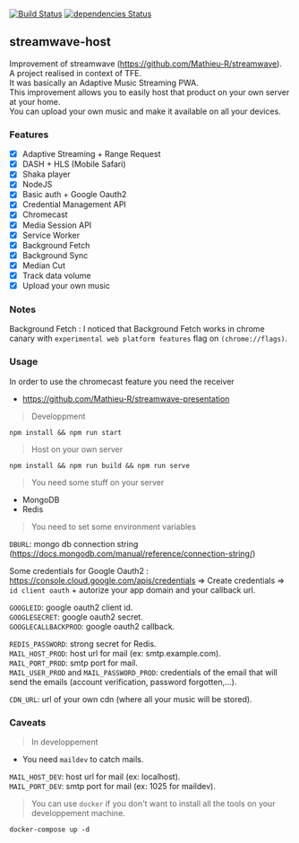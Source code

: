 [![Build Status](https://travis-ci.org/Mathieu-R/streamwave-host.svg?branch=master)](https://travis-ci.org/Mathieu-R/streamwave-host)
[![dependencies Status](https://david-dm.org/Mathieu-R/streamwave-host/status.svg)](https://david-dm.org/Mathieu-R/streamwave-host)

## streamwave-host
Improvement of streamwave (https://github.com/Mathieu-R/streamwave).     
A project realised in context of TFE.    
It was basically an Adaptive Music Streaming PWA.    
This improvement allows you to easily host that product on your own server at your home.    
You can upload your own music and make it available on all your devices.    

### Features
- [X] Adaptive Streaming + Range Request  
- [X] DASH + HLS (Mobile Safari)   
- [X] Shaka player   
- [X] NodeJS    
- [X] Basic auth + Google Oauth2     
- [X] Credential Management API    
- [X] Chromecast   
- [X] Media Session API    
- [X] Service Worker    
- [X] Background Fetch    
- [X] Background Sync     
- [X] Median Cut    
- [X] Track data volume    
- [X] Upload your own music   

### Notes
Background Fetch : 
I noticed that Background Fetch works in chrome canary with `experimental web platform features` flag on `(chrome://flags)`.

### Usage

In order to use the chromecast feature you need the receiver
- https://github.com/Mathieu-R/streamwave-presentation

> Developpment
```
npm install && npm run start
```

> Host on your own server
```
npm install && npm run build && npm run serve
```

> You need some stuff on your server
- MongoDB
- Redis

> You need to set some environment variables

`DBURL`: mongo db connection string (https://docs.mongodb.com/manual/reference/connection-string/)

Some credentials for Google Oauth2 : https://console.cloud.google.com/apis/credentials => Create credentials => `id client oauth` + autorize your app domain and your callback url.    

`GOOGLEID`: google oauth2 client id.   
`GOOGLESECRET`: google oauth2 secret.    
`GOOGLECALLBACKPROD`: google oauth2 callback.    

`REDIS_PASSWORD`: strong secret for Redis.    
`MAIL_HOST_PROD`: host url for mail (ex: smtp.example.com).    
`MAIL_PORT_PROD`: smtp port for mail.    
`MAIL_USER_PROD` and `MAIL_PASSWORD_PROD`: credentials of the email that will send the emails (account verification, password forgotten,...). 

`CDN_URL`: url of your own cdn (where all your music will be stored).

### Caveats
> In developpement
- You need `maildev` to catch mails.

`MAIL_HOST_DEV`: host url for mail (ex: localhost).    
`MAIL_PORT_DEV`: smtp port for mail (ex: 1025 for maildev).    

> You can use `docker` if you don't want to install all the tools on your developpement machine.
```
docker-compose up -d
```


